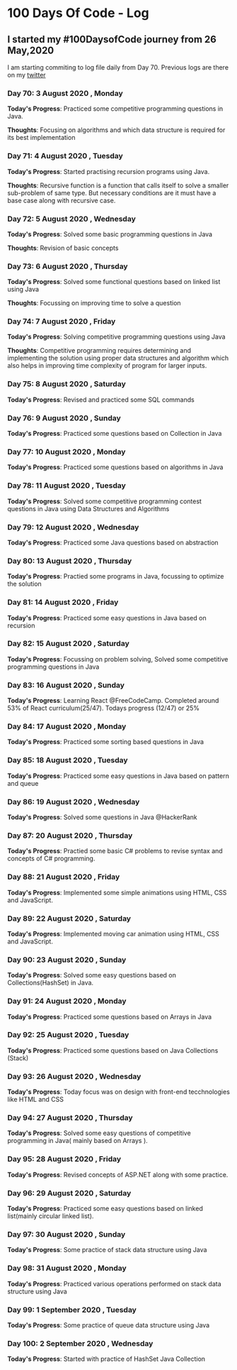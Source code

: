 # 100 Days Of Code - Log
<!--
### Day 0: February 30, 2016 (Example 1)
##### (delete me or comment me out)

**Today's Progress**: Fixed CSS, worked on canvas functionality for the app.

**Thoughts:** I really struggled with CSS, but, overall, I feel like I am slowly getting better at it. Canvas is still new for me, but I managed to figure out some basic functionality.

**Link to work:** [Calculator App](http://www.example.com)

### Day 0: February 30, 2016 (Example 2)
##### (delete me or comment me out)

**Today's Progress**: Fixed CSS, worked on canvas functionality for the app.

**Thoughts**: I really struggled with CSS, but, overall, I feel like I am slowly getting better at it. Canvas is still new for me, but I managed to figure out some basic functionality.

**Link(s) to work**: [Calculator App](http://www.example.com)


### Day 1: June 27, Monday

**Today's Progress**: I've gone through many exercises on FreeCodeCamp.

**Thoughts** I've recently started coding, and it's a great feeling when I finally solve an algorithm challenge after a lot of attempts and hours spent.

**Link(s) to work**
1. [Find the Longest Word in a String](https://www.freecodecamp.com/challenges/find-the-longest-word-in-a-string)
2. [Title Case a Sentence](https://www.freecodecamp.com/challenges/title-case-a-sentence)
-->
## I started my #100DaysofCode journey from 26 May,2020
I am starting commiting to log file daily from Day 70.
Previous logs are there on my [twitter](https://twitter.com/sidsri99)

### Day 70: 3 August 2020 , Monday

**Today's Progress**: Practiced some competitive programming questions in Java.

**Thoughts**: Focusing on algorithms and which data structure is required for its best implementation

### Day 71: 4 August 2020 , Tuesday

**Today's Progress**: Started practising recursion programs using Java.

**Thoughts**: Recursive function is a function that calls itself to solve a smaller sub-problem of same type. But necessary conditions are it must have a base case along with recursive case.


### Day 72: 5 August 2020 , Wednesday

**Today's Progress**: Solved some basic programming questions in Java

**Thoughts**: Revision of basic concepts


### Day 73: 6 August 2020 , Thursday

**Today's Progress**: Solved some functional questions based on linked list using Java

**Thoughts**: Focussing on improving time to solve a question


### Day 74: 7 August 2020 , Friday

**Today's Progress**: Solving competitive programming questions using Java

**Thoughts**: Competitive programming requires determining and implementing the solution using proper data structures and algorithm which also helps in improving time complexity of program for larger inputs.


### Day 75: 8 August 2020 , Saturday

**Today's Progress**: Revised and practiced some SQL commands



### Day 76: 9 August 2020 , Sunday

**Today's Progress**: Practiced some questions based on Collection in Java


### Day 77: 10 August 2020 , Monday

**Today's Progress**: Practiced some questions based on algorithms in Java



### Day 78: 11 August 2020 , Tuesday

**Today's Progress**: Solved some competitive programming contest questions in Java using Data Structures and Algorithms



### Day 79: 12 August 2020 , Wednesday

**Today's Progress**: Practiced some Java questions based on abstraction


### Day 80: 13 August 2020 , Thursday

**Today's Progress**: Practied some programs in Java, focussing to optimize the solution


### Day 81: 14 August 2020 , Friday

**Today's Progress**: Practiced some easy questions in Java based on recursion


### Day 82: 15 August 2020 , Saturday

**Today's Progress**: Focussing on problem solving, Solved some competitive programming questions in Java


### Day 83: 16 August 2020 , Sunday

**Today's Progress**: Learning React @FreeCodeCamp. Completed around 53% of React curriculum(25/47).
Todays progress (12/47) or 25%


### Day 84: 17 August 2020 , Monday

**Today's Progress**: Practiced some sorting based questions in Java


### Day 85: 18 August 2020 , Tuesday

**Today's Progress**: Practiced some easy questions in Java based on pattern and queue


### Day 86: 19 August 2020 , Wednesday

**Today's Progress**: Solved some questions in Java @HackerRank


### Day 87: 20 August 2020 , Thursday

**Today's Progress**: Practied some basic C# problems to revise syntax and concepts of C# programming.


### Day 88: 21 August 2020 , Friday

**Today's Progress**: Implemented some simple animations using HTML, CSS and JavaScript.


### Day 89: 22 August 2020 , Saturday

**Today's Progress**: Implemented moving car animation using HTML, CSS and JavaScript.


### Day 90: 23 August 2020 , Sunday

**Today's Progress**: Solved some easy questions based on Collections(HashSet) in Java.


### Day 91: 24 August 2020 , Monday

**Today's Progress**: Practiced some questions based on Arrays in Java


### Day 92: 25 August 2020 , Tuesday

**Today's Progress**: Practiced some questions based on Java Collections (Stack)


### Day 93: 26 August 2020 , Wednesday

**Today's Progress**: Today focus was on design with front-end tecchnologies like HTML and CSS


### Day 94: 27 August 2020 , Thursday

**Today's Progress**: Solved some easy questions of competitive programming in Java( mainly based on Arrays ).


### Day 95: 28 August 2020 , Friday

**Today's Progress**: Revised concepts of ASP.NET along with some practice.


### Day 96: 29 August 2020 , Saturday

**Today's Progress**: Practiced some easy questions based on linked list(mainly circular linked list).


### Day 97: 30 August 2020 , Sunday

**Today's Progress**: Some practice of stack data structure using Java


### Day 98: 31 August 2020 , Monday

**Today's Progress**: Practiced various operations performed on stack data structure using Java


### Day 99: 1 September 2020 , Tuesday

**Today's Progress**: Some practice of queue data structure using Java


### Day 100: 2 September 2020 , Wednesday

**Today's Progress**: Started with practice of HashSet Java Collection
